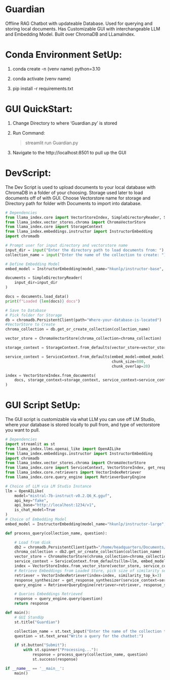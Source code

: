 # Guardian
Offline RAG Chatbot with updateable Database. Used for querying and storing local documents. Has Customizable GUI with interchangeable LLM and Embedding Model. Built over ChromaDB and LLamaIndex.

# Conda Environment SetUp:
1. conda create -n (venv name) python=3.10

2. conda activate (venv name)
   
3. pip install -r requirements.txt

# GUI QuickStart:
1. Change Directory to where ‘Guardian.py’ is stored 

2. Run Command: 

    >streamlit run Guardian.py

3. Navigate to the http://localhost:8501 to pull up the GUI

# DevScript:
The Dev Script is used to upload documents to your local database with ChromaDB in a folder of your choosing. Storage used later to load documents off of with GUI. Choose Vectorstore name for storage and Directory path for folder with Documents to import into database.

```python
# Dependencies
from llama_index.core import VectorStoreIndex, SimpleDirectoryReader, ServiceContext
from llama_index.vector_stores.chroma import ChromaVectorStore
from llama_index.core import StorageContext
from llama_index.embeddings.instructor import InstructorEmbedding
import chromadb

# Prompt user for input directory and vectorstore name
input_dir = input("Enter the directory path to load documents from: ")
collection_name = input("Enter the name of the collection to create: ")

# Define Embedding Model
embed_model = InstructorEmbedding(model_name="hkunlp/instructor-base", device='cuda')

documents = SimpleDirectoryReader(
    input_dir=input_dir
)

docs = documents.load_data()
print(f"Loaded {len(docs)} docs")

# Save to Database
# Pick folder for Storage
db = chromadb.PersistentClient(path="Where-your-database-is-located")
#VectorStore to Create
chroma_collection = db.get_or_create_collection(collection_name)

vector_store = ChromaVectorStore(chroma_collection=chroma_collection)

storage_context = StorageContext.from_defaults(vector_store=vector_store)

service_context = ServiceContext.from_defaults(embed_model=embed_model,llm=None,
                                               chunk_size=800,
                                               chunk_overlap=20)

index = VectorStoreIndex.from_documents(
    docs, storage_context=storage_context, service_context=service_context
)
```
# GUI Script SetUp:
The GUI script is customizable via what LLM you can use off LM Studio, where your database is stored locally to pull from, and type of vectorstore you want to pull.
```python
# Dependencies
import streamlit as st
from llama_index.llms.openai_like import OpenAILike
from llama_index.embeddings.instructor import InstructorEmbedding
import chromadb
from llama_index.vector_stores.chroma import ChromaVectorStore
from llama_index.core import ServiceContext, VectorStoreIndex, get_response_synthesizer
from llama_index.core.retrievers import VectorIndexRetriever
from llama_index.core.query_engine import RetrieverQueryEngine

# Choice of LLM via LM Studio Instance
llm = OpenAILike(
    model="mistral-7b-instruct-v0.2.Q6_K.gguf",
    api_key="fake",
    api_base="http://localhost:1234/v1",
    is_chat_model=True
)
# Choice of Embedding Model
embed_model = InstructorEmbedding(model_name="hkunlp/instructor-large", device='cuda')

def process_query(collection_name, question):

    # Load from disk
    db2 = chromadb.PersistentClient(path="/home/headquarters/Documents/Guardian/VectorDatabase/")
    chroma_collection = db2.get_or_create_collection(collection_name)
    vector_store = ChromaVectorStore(chroma_collection=chroma_collection)
    service_context = ServiceContext.from_defaults(llm=llm, embed_model=embed_model)
    index = VectorStoreIndex.from_vector_store(vector_store, service_context=service_context)
    # Retrieve Embeddings from Loaded Store, pick size of similarity search('similarity_top_k=')
    retriever = VectorIndexRetriever(index=index, similarity_top_k=3)
    response_synthesizer = get_response_synthesizer(service_context=service_context)
    query_engine = RetrieverQueryEngine(retriever=retriever, response_synthesizer=response_synthesizer)

    # Queries Embeddings Retrieved
    response = query_engine.query(question)
    return response

def main():
    # GUI StandUp
    st.title("Guardian")

    collection_name = st.text_input("Enter the name of the collection to pull:")
    question = st.text_area("Write a query for the chatbot:")

    if st.button("Submit"):
        with st.spinner("Processing..."):
            response = process_query(collection_name, question)
            st.success(response)

if __name__ == '__main__':
    main()
```

